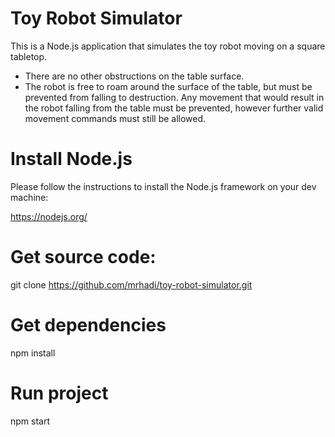 # Toy Robot Simulator

This is a Node.js application that simulates the toy robot moving on a square tabletop.
- There are no other obstructions on the table surface.
- The robot is free to roam around the surface of the table, but must be
  prevented from falling to destruction. Any movement that would result in the
  robot falling from the table must be prevented, however further valid
  movement commands must still be allowed.

# Install Node.js

Please follow the instructions to install the Node.js framework on your dev machine:

https://nodejs.org/


# Get source code:
git clone https://github.com/mrhadi/toy-robot-simulator.git

# Get dependencies
npm install

# Run project
npm start




